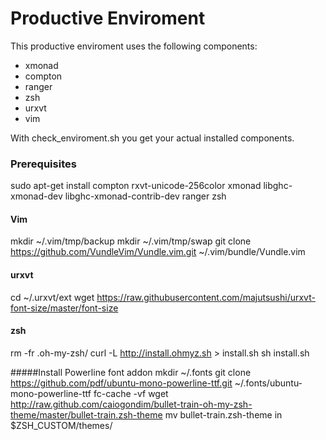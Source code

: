 # Productive Enviroment

This productive enviroment uses the following components:
- xmonad
- compton
- ranger
- zsh
- urxvt
- vim


With check_enviroment.sh you get your actual installed components.


### Prerequisites

sudo apt-get install compton rxvt-unicode-256color xmonad libghc-xmonad-dev libghc-xmonad-contrib-dev ranger zsh


#### Vim
mkdir ~/.vim/tmp/backup
mkdir ~/.vim/tmp/swap
git clone https://github.com/VundleVim/Vundle.vim.git ~/.vim/bundle/Vundle.vim

#### urxvt

cd ~/.urxvt/ext
wget https://raw.githubusercontent.com/majutsushi/urxvt-font-size/master/font-size

#### zsh
rm -fr .oh-my-zsh/
curl -L http://install.ohmyz.sh > install.sh
sh install.sh

#####Install Powerline font addon
mkdir ~/.fonts
git clone https://github.com/pdf/ubuntu-mono-powerline-ttf.git ~/.fonts/ubuntu-mono-powerline-ttf
fc-cache -vf
 wget http://raw.github.com/caiogondim/bullet-train-oh-my-zsh-theme/master/bullet-train.zsh-theme
 mv bullet-train.zsh-theme in $ZSH_CUSTOM/themes/
